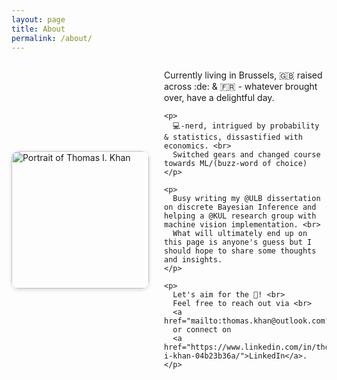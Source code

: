 ```yaml
---
layout: page
title: About
permalink: /about/
---
```


<div style="display:flex;flex-wrap:wrap;align-items:center;gap:1.5rem;">

  <img src="{{ '/assets/me.jpeg' | relative_url }}" alt="Portrait of Thomas I. Khan"
       style="width:220px;border-radius:12px;box-shadow:0 2px 6px rgba(0,0,0,0.15);flex-shrink:0;">

  <div style="flex:1;min-width:250px;">
    <p>
      Currently living in Brussels, 🇬🇧 raised across :de: & 🇫🇷 - whatever brought over, have a delightful day.
    </p>

    <p>
      💻-nerd, intrigued by probability & statistics, dissastified with economics. <br>
      Switched gears and changed course towards ML/(buzz-word of choice) 
    </p>

    <p>
      Busy writing my @ULB dissertation on discrete Bayesian Inference and helping a @KUL research group with machine vision implementation. <br>
      What will ultimately end up on this page is anyone's guess but I should hope to share some thoughts and insights.
    </p>

    <p>
      Let's aim for the 🌙! <br>
      Feel free to reach out via <br>
      <a href="mailto:thomas.khan@outlook.com">email</a>
      or connect on
      <a href="https://www.linkedin.com/in/thomas-i-khan-04b23b36a/">LinkedIn</a>.
    </p>
  </div>
</div>

